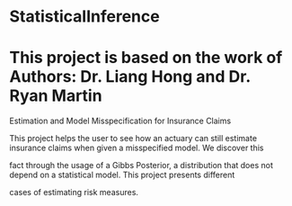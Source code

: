 # StatisticalInference

# This project is based on the work of Authors: Dr. Liang Hong and Dr. Ryan Martin 

Estimation and Model Misspecification for Insurance Claims

This project helps the user to see how an actuary can still estimate insurance claims when given a misspecified model. We discover this 

fact through the usage of a Gibbs Posterior, a distribution that does not depend on a statistical model. This project presents different 

cases of estimating risk measures. 
